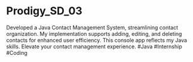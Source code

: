 # Prodigy_SD_03
Developed a Java Contact Management System, streamlining contact organization. My implementation supports adding, editing, and deleting contacts for enhanced user efficiency. This console app reflects my Java skills. Elevate your contact management experience. #Java #Internship #Coding
